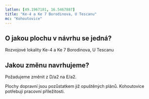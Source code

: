 ```yaml
---
latlon: [49.1967181, 16.5467887]
title: "Ke-4 a Ke 7 Borodinova, U Tescanu"
mc: "Kohoutovice"
---
```


## O jakou plochu v návrhu se jedná?

Rozvojové lokality Ke-4 a Ke 7 Borodinova, U Tescanu

## Jakou změnu navrhujeme?

Požadujeme změnit z D/a2 na E/a2.

Plochy dopravní jsou pozůstatkem již opuštěných plánů. Kohoutovice potřebují pracovní příležitosti.
